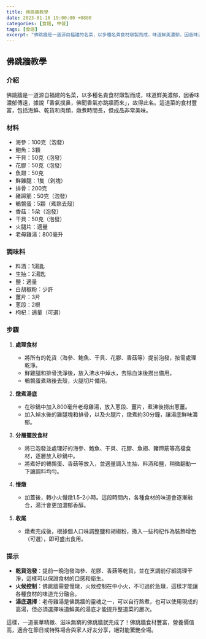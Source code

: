 ```yaml
---
title: 佛跳牆教學
date: 2023-01-16 19:00:00 +0800
categories: [食譜, 中餐]
tags: [食譜] 
excerpt: "佛跳牆是一道源自福建的名菜，以多種名貴食材燉製而成，味道鮮美濃郁，因香味濃郁傳遠，據說「香氣撲鼻，佛聞香氣亦跳牆而來」，故得此名"
---
```


## 佛跳牆教學

### 介紹
佛跳牆是一道源自福建的名菜，以多種名貴食材燉製而成，味道鮮美濃郁，因香味濃郁傳遠，據說「香氣撲鼻，佛聞香氣亦跳牆而來」，故得此名。這道菜的食材豐富，包括海鮮、乾貨和肉類，燉煮時間長，但成品非常美味。

### 材料
- 海參：100克（泡發）
- 鮑魚：3顆
- 干貝：50克（泡發）
- 花膠：50克（泡發）
- 魚翅：50克
- 鮮雞腿：1隻（剁塊）
- 排骨：200克
- 豬蹄筋：50克（泡發）
- 鵪鶉蛋：5顆（煮熟去殼）
- 香菇：5朵（泡發）
- 干貝：50克（泡發）
- 火腿片：適量
- 老母雞湯：800毫升

### 調味料
- 料酒：1湯匙
- 生抽：2湯匙
- 鹽：適量
- 白胡椒粉：少許
- 薑片：3片
- 蔥段：2根
- 枸杞：適量（可選）

### 步驟

1. **處理食材**
   - 將所有的乾貨（海參、鮑魚、干貝、花膠、香菇等）提前泡發，按需處理乾淨。
   - 鮮雞腿和排骨洗淨後，放入沸水中焯水，去除血沫後撈出備用。
   - 鵪鶉蛋煮熟後去殼，火腿切片備用。

2. **燉煮湯底**
   - 在砂鍋中加入800毫升老母雞湯，放入蔥段、薑片，煮沸後撈出蔥薑。
   - 加入焯水後的雞腿塊和排骨，以及火腿片，燉煮約30分鐘，讓湯底鮮味濃郁。

3. **分層擺放食材**
   - 將已泡發並處理好的海參、鮑魚、干貝、花膠、魚翅、豬蹄筋等高檔食材，逐層放入砂鍋中。
   - 將煮好的鵪鶉蛋、香菇等放入，並適量調入生抽、料酒和鹽，稍微翻動一下讓調料均勻。

4. **慢燉**
   - 加蓋後，轉小火慢燉1.5-2小時。這段時間內，各種食材的味道會逐漸融合，湯汁會更加濃郁香醇。

5. **收尾**
   - 燉煮完成後，根據個人口味調整鹽和胡椒粉，撒入一些枸杞作為裝飾增色（可選），即可盛出食用。

### 提示
- **乾貨泡發**：提前一晚泡發海參、花膠、香菇等乾貨，並在烹調前仔細清理干淨，這樣可以保證食材的口感和衛生。
- **火候控制**：佛跳牆需要慢燉，火候控制在中小火，不可過於急燉，這樣才能讓各種食材的味道充分融合。
- **湯底選擇**：老母雞湯是佛跳牆的靈魂之一，可以自行熬煮，也可以使用現成的高湯，但必須選擇味道鮮美的湯底才能提升整道菜的層次。

這樣，一道豪華精緻、滋味無窮的佛跳牆就完成了！佛跳牆食材豐富，營養價值高，適合在節日或特殊場合與家人好友分享，絕對能驚艷全場。
